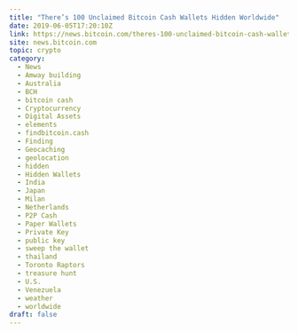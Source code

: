 ```yaml
---
title: "There’s 100 Unclaimed Bitcoin Cash Wallets Hidden Worldwide"
date: 2019-06-05T17:20:10Z
link: https://news.bitcoin.com/theres-100-unclaimed-bitcoin-cash-wallets-hidden-worldwide/?utm_medium=RSS&utm_source=hune
site: news.bitcoin.com
topic: crypto
category:
  - News
  - Amway building
  - Australia
  - BCH
  - bitcoin cash
  - Cryptocurrency
  - Digital Assets
  - elements
  - findbitcoin.cash
  - Finding
  - Geocaching
  - geolocation
  - hidden
  - Hidden Wallets
  - India
  - Japan
  - Milan
  - Netherlands
  - P2P Cash
  - Paper Wallets
  - Private Key
  - public key
  - sweep the wallet
  - thailand
  - Toronto Raptors
  - treasure hunt
  - U.S.
  - Venezuela
  - weather
  - worldwide
draft: false
---
```

